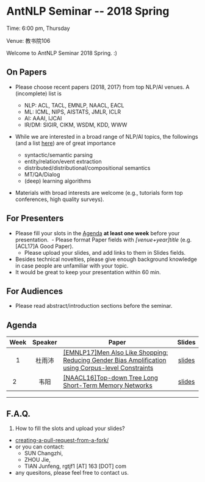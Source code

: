 # AntNLP Seminar -- 2018 Spring

Time: 6:00 pm, Thursday

Venue: 教书院106

Welcome to AntNLP Seminar 2018 Spring. :)

## On Papers

- Please choose recent papers (2018, 2017) from top NLP/AI venues. A (incomplete) list is
  - NLP: ACL, TACL, EMNLP, NAACL, EACL
  - ML:  ICML, NIPS, AISTATS, JMLR, ICLR
  - AI:  AAAI, IJCAI
  - IR/DM: SIGIR, CIKM, WSDM, KDD, WWW

- While we are interested in a broad range of NLP/AI topics, the followings (and a list [here](https://slack-files.com/T22T1UP8Q-F726RJERH-9a39cc3d9a)) are of great importance

  - syntactic/semantic parsing
  - entity/relation/event extraction
  - distributed/distributional/compositional semantics
  - MT/QA/Dialog
  - (deep) learning algorithms

- Materials with broad interests are welcome (e.g., tutorials form top conferences, high quality surveys).

## For Presenters

- Please fill your slots in the [Agenda](#agenda) **at least one week** before your presentation.
  - Please format Paper fields with *[venue+year]title* (e.g. [ACL17]A Good Paper).
  - Please upload your slides, and add links to them in Slides fields.
- Besides technical novelties, please give enough background knowledge in case people are unfamiliar with your topic.
- It would be great to keep your presentation within 60 min.

## For Audiences

- Please read abstract/introduction sections before the seminar.

## Agenda

Week   | Speaker   | Paper   | Slides
:---:  | :---: | --- | :---:
1      | 杜雨沛 | [[EMNLP17]Men Also Like Shopping: Reducing Gender Bias Amplification using Corpus-level Constraints](Week1/Men-also-shopping.pdf)    |[slides](Week1/Pre_March1st.pdf)
2      | 韦阳 | [[NAACL16]Top-down Tree Long Short-Term Memory Networks](Week1/Men-also-shopping.pdf)    |[slides](Week1/Pre_March1st.pdf)

---
## F.A.Q.

1. How to fill the slots and upload your slides?
- [creating-a-pull-request-from-a-fork/](https://help.github.com/articles/creating-a-pull-request-from-a-fork/)
- or you can contact:
  - SUN  Changzhi,
  - ZHOU Jie, 
  - TIAN Junfeng, rgtjf1 [AT] 163 [DOT] com
- any quesitons, please feel free to contact us.







